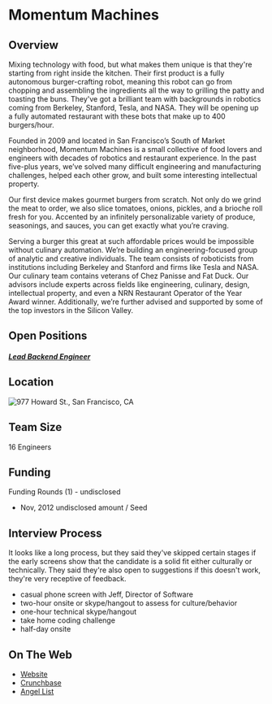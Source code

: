 # Momentum Machines
## Overview
Mixing technology with food, but what makes them unique is that they're starting from right inside the kitchen. Their first product is a fully autonomous burger-crafting robot, meaning this robot can go from chopping and assembling the ingredients all the way to grilling the patty and toasting the buns. They've got a brilliant team with backgrounds in robotics coming from Berkeley, Stanford, Tesla, and NASA. They will be opening up a fully automated restaurant with these bots that make up to 400 burgers/hour.

Founded in 2009 and located in San Francisco’s South of Market neighborhood, Momentum Machines is a small collective of food lovers and engineers with decades of robotics and restaurant experience. In the past five-plus years, we’ve solved many difficult engineering and manufacturing challenges, helped each other grow, and built some interesting intellectual property.

Our first device makes gourmet burgers from scratch. Not only do we grind the meat to order, we also slice tomatoes, onions, pickles, and a brioche roll fresh for you. Accented by an infinitely personalizable variety of produce, seasonings, and sauces, you can get exactly what you’re craving.

Serving a burger this great at such affordable prices would be impossible without culinary automation. We’re building an engineering-focused group of analytic and creative individuals. The team consists of roboticists from institutions including Berkeley and Stanford and firms like Tesla and NASA. Our culinary team contains veterans of  Chez Panisse and Fat Duck. Our advisors include experts across fields like engineering, culinary, design, intellectual property, and even a NRN Restaurant Operator of the Year Award winner. Additionally, we’re further advised and supported by some of the top investors in the Silicon Valley.

## Open Positions
##### [Lead Backend Engineer](lead-backend-engineer.md)

## Location
![977 Howard St., San Francisco, CA](https://maps.googleapis.com/maps/api/staticmap?center=977+Howard+St.,+San+Francisco,+CA&zoom=13&scale=false&size=600x300&maptype=roadmap&format=png&visual_refresh=true&markers=size:mid%7Ccolor:0xff0000%7Clabel:%7C977+Howard+St,+San+Francisco,+CA)

## Team Size
16 Engineers

## Funding
Funding Rounds (1) - undisclosed
+ Nov, 2012	undisclosed amount / Seed

## Interview Process
It looks like a long process, but they said they've skipped certain stages if the early screens show that the candidate is a solid fit either culturally or technically. They said they're also open to suggestions if this doesn't work, they're very receptive of feedback.

+ casual phone screen with Jeff, Director of Software
+ two-hour onsite or skype/hangout to assess for culture/behavior
+ one-hour technical skype/hangout
+ take home coding challenge
+ half-day onsite

## On The Web
+ [Website](http://momentummachines.com/)
+ [Crunchbase](https://www.crunchbase.com/organization/momentum-machines#/entity)
+ [Angel List](https://angel.co/momentum-machines)
